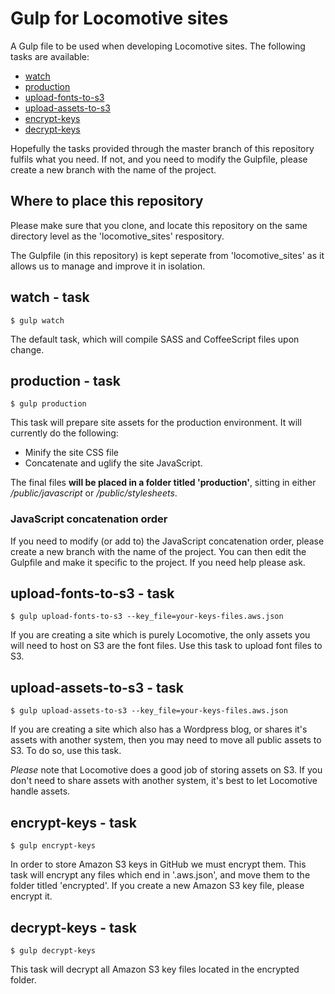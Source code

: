 # Gulp for Locomotive sites

A Gulp file to be used when developing Locomotive sites.  The following tasks are available:

* [watch](#watch---task)
* [production](#production---task)
* [upload-fonts-to-s3](#upload-fonts-to-s3---task)
* [upload-assets-to-s3](#upload-assets-to-s3---task)
* [encrypt-keys](#encrypt-keys---task)
* [decrypt-keys](#decrypt-keys---task)

Hopefully the tasks provided through the master branch of this repository fulfils what you need.  If not, and you need to modify the Gulpfile, please create a new branch with the name of the project.

## Where to place this repository

Please make sure that you clone, and locate this repository on the same directory level as the 'locomotive_sites' respository.

The Gulpfile (in this repository) is kept seperate from 'locomotive_sites' as it allows us to manage and improve it in isolation.

## watch - task

`$ gulp watch`

The default task, which will compile SASS and CoffeeScript files upon change.

## production - task

`$ gulp production`

This task will prepare site assets for the production environment.  It will currently do the following:

* Minify the site CSS file
* Concatenate and uglify the site JavaScript.

The final files **will be placed in a folder titled 'production'**, sitting in either _/public/javascript_ or _/public/stylesheets_.

### JavaScript concatenation order

If you need to modify (or add to) the JavaScript concatenation order, please create a new branch with the name of the project.  You can then edit the Gulpfile and make it specific to the project.  If you need help please ask.

## upload-fonts-to-s3 - task

`$ gulp upload-fonts-to-s3 --key_file=your-keys-files.aws.json`

If you are creating a site which is purely Locomotive, the only assets you will need to host on S3 are the font files.  Use this task to upload font files to S3.

## upload-assets-to-s3 - task

`$ gulp upload-assets-to-s3 --key_file=your-keys-files.aws.json`

If you are creating a site which also has a Wordpress blog, or shares it's assets with another system, then you may need to move all public assets to S3.  To do so, use this task.

_Please_ note that Locomotive does a good job of storing assets on S3.  If you don't need to share assets with another system, it's best to let Locomotive handle assets.

## encrypt-keys - task

`$ gulp encrypt-keys`

In order to store Amazon S3 keys in GitHub we must encrypt them.  This task will encrypt any files which end in '.aws.json', and move them to the folder titled 'encrypted'.  If you create a new Amazon S3 key file, please encrypt it.

## decrypt-keys - task

`$ gulp decrypt-keys`

This task will decrypt all Amazon S3 key files located in the encrypted folder.

